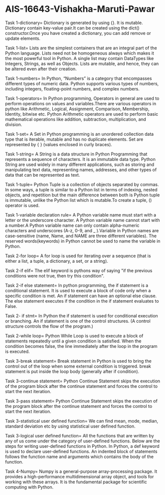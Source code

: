 # AIS-16643-Vishakha-Maruti-Pawar
Task 1-dictionary= Dictionary is generated by using {}. It is mutable. Dictionary contain key-value pair.It can be created using the dict() constructor.Once you have created a dictionary, you can add remove or update elements.

Task 1-list= Lists are the simplest containers that are an integral part of the Python language. Lists need not be homogeneous always which makes it the most powerful tool in Python. A single list may contain DataTypes like Integers, Strings, as well as Objects. Lists are mutable, and hence, they can be altered even after their creation.

Task 1-numbers= In Python, “Numbers” is a category that encompasses different types of numeric data. Python supports various types of numbers, including integers, floating-point numbers, and complex numbers. 

Task 1-operators= In Python programming, Operators in general are used to perform operations on values and variables.There are various operators in python like Arithmetic, Logical, Assignment, Comparison, Membership, Identity, bitwise etc. Python Arithmetic operators are used to perform basic mathematical operations like addition, subtraction, multiplication, and division.

Task 1-set= A Set in Python programming is an unordered collection data type that is iterable, mutable and has no duplicate elements. Set are represented by { } (values enclosed in curly braces).

Task 1-string= A String is a data structure in Python Programming that represents a sequence of characters. It is an immutable data type. Python String are used widely in many different applications, such as storing and manipulating text data, representing names, addresses, and other types of data that can be represented as text.

Task 1-tuple= Python Tuple is a collection of objects separated by commas. In some ways, a tuple is similar to a Python list in terms of indexing, nested objects, and repetition but the main difference between both is Python tuple is immutable, unlike the Python list which is mutable.To create a tuple, () operator is used.

Task 1-variable declaration rule= A Python variable name must start with a letter or the underscore character. A Python variable name cannot start with a number.A Python variable name can only contain alpha-numeric characters and underscores (A-z, 0-9, and _ ).Variable in Python names are case-sensitive (name, Name, and NAME are three different variables). The reserved words(keywords) in Python cannot be used to name the variable in Python. 

Task 2-for loop= A for loop is used for iterating over a sequence (that is either a list, a tuple, a dictionary, a set, or a string).

Task 2-if elif= The elif keyword is pythons way of saying "if the previous conditions were not true, then try this condition".

Task 2-if else statement= In python programming, the if statement is a conditional statement. It is used to execute a block of code only when a specific condition is met. An if statement can have an optional else clause. The else statement executes if the condition in the if statement evaluates to False.

Task 2- if stmt= In Python the if statement is used for conditional execution or branching. An if statement is one of the control structures. (A control structure controls the flow of the program.)

Task 2-while loop= Python While Loop is used to execute a block of statements repeatedly until a given condition is satisfied. When the condition becomes false, the line immediately after the loop in the program is executed.

Task 3-break statement= Break statement in Python is used to bring the control out of the loop when some external condition is triggered. break statement is put inside the loop body (generally after if condition).  

Task 3-continue statement= Python Continue Statement skips the execution of the program block after the continue statement and forces the control to start the next iteration.

Task 3-pass statement= Python Continue Statement skips the execution of the program block after the continue statement and forces the control to start the next iteration.

Task 3-statistical user defined function= We can find mean, mode, median, standard deviation etc by using statistical user defined function.

Task 3-logical user defined function= All the functions that are written by any of us come under the category of user-defined functions. Below are the steps for writing user-defined functions in Python. In Python, a def keyword is used to declare user-defined functions. An indented block of statements follows the function name and arguments which contains the body of the function. 

Task 4-Numpy= Numpy is a general-purpose array-processing package. It provides a high-performance multidimensional array object, and tools for working with these arrays. It is the fundamental package for scientific computing with Python.


